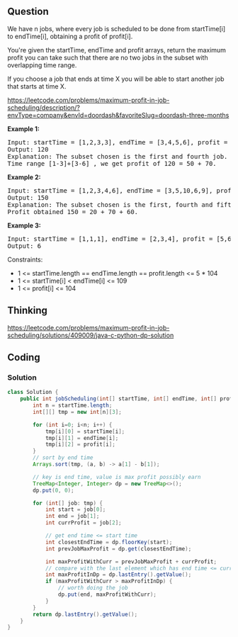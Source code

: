 ## Question
We have n jobs, where every job is scheduled to be done from startTime[i] to endTime[i], obtaining a profit of profit[i].  
  
You're given the startTime, endTime and profit arrays, return the maximum profit you can take such that there are no two jobs in the subset with overlapping time range.  
  
If you choose a job that ends at time X you will be able to start another job that starts at time X.  

https://leetcode.com/problems/maximum-profit-in-job-scheduling/description/?envType=company&envId=doordash&favoriteSlug=doordash-three-months

**Example 1:**
<pre>
Input: startTime = [1,2,3,3], endTime = [3,4,5,6], profit = [50,10,40,70]
Output: 120
Explanation: The subset chosen is the first and fourth job. 
Time range [1-3]+[3-6] , we get profit of 120 = 50 + 70.
</pre>

**Example 2:**
<pre>
Input: startTime = [1,2,3,4,6], endTime = [3,5,10,6,9], profit = [20,20,100,70,60]
Output: 150
Explanation: The subset chosen is the first, fourth and fifth job. 
Profit obtained 150 = 20 + 70 + 60.
</pre>

**Example 3:**
<pre>
Input: startTime = [1,1,1], endTime = [2,3,4], profit = [5,6,4]
Output: 6
</pre>

Constraints:
* 1 <= startTime.length == endTime.length == profit.length <= 5 * 104
* 1 <= startTime[i] < endTime[i] <= 109
* 1 <= profit[i] <= 104

## Thinking
https://leetcode.com/problems/maximum-profit-in-job-scheduling/solutions/409009/java-c-python-dp-solution

## Coding
### Solution
```java
class Solution {
    public int jobScheduling(int[] startTime, int[] endTime, int[] profit) {
        int n = startTime.length;
        int[][] tmp = new int[n][3];

        for (int i=0; i<n; i++) {
            tmp[i][0] = startTime[i];
            tmp[i][1] = endTime[i];
            tmp[i][2] = profit[i];
        }
        // sort by end time
        Arrays.sort(tmp, (a, b) -> a[1] - b[1]);

        // key is end time, value is max profit possibly earn
        TreeMap<Integer, Integer> dp = new TreeMap<>();
        dp.put(0, 0);

        for (int[] job: tmp) {
            int start = job[0];
            int end = job[1];
            int currProfit = job[2];

            // get end time <= start time
            int closestEndTime = dp.floorKey(start);
            int prevJobMaxProfit = dp.get(closestEndTime);

            int maxProfitWithCurr = prevJobMaxProfit + currProfit;
            // compare with the last element which has end time <= curr end time
            int maxProfitInDp = dp.lastEntry().getValue();
            if (maxProfitWithCurr > maxProfitInDp) {
                // worth doing the job
                dp.put(end, maxProfitWithCurr);
            }
        }
        return dp.lastEntry().getValue();
    }
}
```